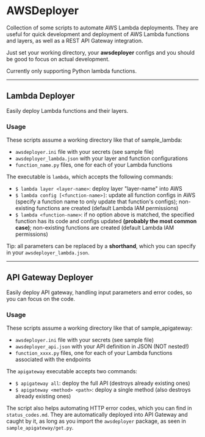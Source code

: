 # AWSDeployer

Collection of some scripts to automate AWS Lambda deployments. They are useful for quick development and deployment of AWS Lambda functions and layers, as well as a REST API Gateway integration.

Just set your working directory, your __awsdeployer__ configs and you should be good to focus on actual development.

Currently only supporting Python lambda functions.

---

## Lambda Deployer
Easily deploy Lambda functions and their layers.

### Usage
These scripts assume a working directory like that of sample_lambda:
* `awsdeployer.ini` file with your secrets (see sample file)
* `awsdeployer_lambda.json` with your layer and function configurations
* `function_name.py` files, one for each of your Lambda functions

The executable is `lambda`, which accepts the following commands:
* `$ lambda layer <layer-name>`: deploy layer "layer-name" into AWS
* `$ lambda config [<function-name>]`: update all function configs in AWS (specify a function name to only update that function's configs); non-existing functions are created (default Lambda IAM permissions)
* `$ lambda <function-name>`: if no option above is matched, the specified function has its code and configs updated **(probably the most common case)**; non-existing functions are created (default Lambda IAM permissions)

Tip: all <function-name> parameters can be replaced by a __shorthand__, which you can specify in your `awsdeployer_lambda.json`.

---

## API Gateway Deployer
Easily deploy API gateway, handling input parameters and error codes, so you can focus on the code.

### Usage
These scripts assume a working directory like that of sample_apigateway:
* `awsdeployer.ini` file with your secrets (see sample file)
* `awsdeployer_api.json` with your API definition in JSON (NOT nested!)
* `function_xxxx.py` files, one for each of your Lambda functions associated with the endpoints

The `apigateway` executable accepts two commands:
* `$ apigateway all`: deploy the full API (destroys already existing ones)
* `$ apigateway <method> <path>`: deploy a single method (also destroys already existing ones)

The script also helps automating HTTP error codes, which you can find in `status_codes.md`. They are automatically deployed into API Gateway and caught by it, as long as you import the `awsdeployer` package, as seen in `sample_apigateway/get.py`.
